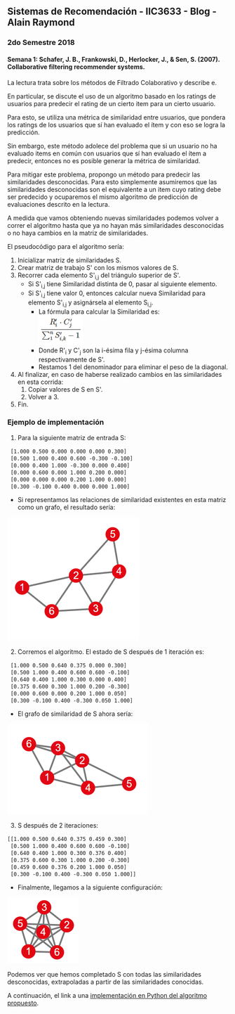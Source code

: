 ## Sistemas de Recomendación - IIC3633 - Blog - Alain Raymond
### 2do Semestre 2018

#### Semana 1:  Schafer, J. B., Frankowski, D., Herlocker, J., & Sen, S. (2007). Collaborative filtering recommender systems.

La lectura trata sobre los métodos de Filtrado Colaborativo y describe e.

En particular, se discute el uso de un algoritmo basado en los ratings de usuarios para predecir el rating de un cierto item para un cierto usuario.

Para esto, se utiliza una métrica de similaridad entre usuarios, que pondera los ratings de los usuarios que sí han evaluado el ítem y con eso se logra la predicción.

Sin embargo, este método adolece del problema que si un usuario no ha evaluado items en común con usuarios que sí han evaluado el ítem a predecir, entonces no es posible generar la métrica de similaridad.

Para mitigar este problema, propongo un método para predecir las similaridades desconocidas. Para esto simplemente asumiremos que las similaridades desconocidas son el equivalente a un item cuyo rating debe ser predecido y ocuparemos el mismo algoritmo de predicción de evaluaciones descrito en la lectura.

A medida que vamos obteniendo nuevas similaridades podemos volver a correr el algoritmo hasta que ya no hayan más similaridades desconocidas o no haya cambios en la matriz de similaridades.


El pseudocódigo para el algoritmo sería:

1. Inicializar matriz de similaridades S.
2. Crear matriz de trabajo S' con los mismos valores de S.
3. Recorrer cada elemento S'<sub>i,j</sub> del triángulo superior de S'.
   - Si S'<sub>i,j</sub> tiene Similaridad distinta de 0, pasar al siguiente elemento.
   - Si S'<sub>i,j</sub> tiene valor 0, entonces calcular nueva Similaridad para elemento S'<sub>i,j</sub> y asignársela al elemento S<sub>i,j</sub>.
     - La fórmula para calcular la Similaridad es: <br>
![Fórmula Similaridad](https://github.com/alainray/recsys/blob/master/similarity_semana1.PNG)
     - Donde R'<sub>i</sub> y C'<sub>j</sub> son la i-ésima fila y j-ésima columna respectivamente de S'.
     - Restamos 1 del denominador para eliminar el peso de la diagonal.
4. Al finalizar, en caso de haberse realizado cambios en las similaridades en esta corrida:
   1. Copiar valores de S en S'.
   2. Volver a 3.
5. Fin.

### Ejemplo de implementación
1. Para la siguiente matriz de entrada S:

```
 [1.000 0.500 0.000 0.000 0.000 0.300]
 [0.500 1.000 0.400 0.600 -0.300 -0.100]
 [0.000 0.400 1.000 -0.300 0.000 0.400]
 [0.000 0.600 0.000 1.000 0.200 0.000]
 [0.000 0.000 0.000 0.200 1.000 0.000]
 [0.300 -0.100 0.400 0.000 0.000 1.000]
```
* Si representamos las relaciones de similaridad existentes en esta matriz como un grafo, el resultado sería:
 
 ![Grafo Similaridad 1a iteración](https://github.com/alainray/recsys/blob/master/similarity_graph.PNG)

2. Corremos el algoritmo. El estado de S después de 1 iteración es:
```
 [1.000 0.500 0.640 0.375 0.000 0.300]
 [0.500 1.000 0.400 0.600 0.600 -0.100]
 [0.640 0.400 1.000 0.300 0.000 0.400]
 [0.375 0.600 0.300 1.000 0.200 -0.300]
 [0.000 0.600 0.000 0.200 1.000 0.050]
 [0.300 -0.100 0.400 -0.300 0.050 1.000]
```
 * El grafo de similaridad de S ahora sería:
 
 ![Grafo Similaridad 1a iteración](https://github.com/alainray/recsys/blob/master/similarity_graph_it1.PNG)
 
3. S después de 2 iteraciones:
```
[[1.000 0.500 0.640 0.375 0.459 0.300]
 [0.500 1.000 0.400 0.600 0.600 -0.100]
 [0.640 0.400 1.000 0.300 0.376 0.400]
 [0.375 0.600 0.300 1.000 0.200 -0.300]
 [0.459 0.600 0.376 0.200 1.000 0.050]
 [0.300 -0.100 0.400 -0.300 0.050 1.000]]
```
 * Finalmente, llegamos a la siguiente configuración:
 
 ![Grafo Similaridad 1a iteración](https://github.com/alainray/recsys/blob/master/similarity_graph_it2.PNG)
 
Podemos ver que hemos completado S con todas las similaridades desconocidas, extrapoladas a partir de las similaridades conocidas.

A continuación, el link a una [implementación en Python del algoritmo propuesto](https://github.com/alainray/recsys/blob/master/semana1_similarity.py).
